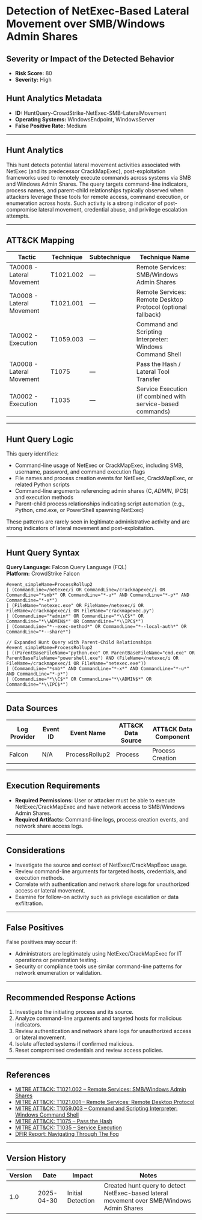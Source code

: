 # Detection of NetExec-Based Lateral Movement over SMB/Windows Admin Shares

## Severity or Impact of the Detected Behavior
- **Risk Score:** 80
- **Severity:** High

## Hunt Analytics Metadata

- **ID:** HuntQuery-CrowdStrike-NetExec-SMB-LateralMovement
- **Operating Systems:** WindowsEndpoint, WindowsServer
- **False Positive Rate:** Medium

---

## Hunt Analytics

This hunt detects potential lateral movement activities associated with NetExec (and its predecessor CrackMapExec), post-exploitation frameworks used to remotely execute commands across systems via SMB and Windows Admin Shares. The query targets command-line indicators, process names, and parent-child relationships typically observed when attackers leverage these tools for remote access, command execution, or enumeration across hosts. Such activity is a strong indicator of post-compromise lateral movement, credential abuse, and privilege escalation attempts.

---

## ATT&CK Mapping

| Tactic                        | Technique   | Subtechnique | Technique Name                                              |
|------------------------------|-------------|--------------|-------------------------------------------------------------|
| TA0008 - Lateral Movement    | T1021.002   | —            | Remote Services: SMB/Windows Admin Shares                   |
| TA0008 - Lateral Movement    | T1021.001   | —            | Remote Services: Remote Desktop Protocol (optional fallback) |
| TA0002 - Execution           | T1059.003   | —            | Command and Scripting Interpreter: Windows Command Shell     |
| TA0008 - Lateral Movement    | T1075       | —            | Pass the Hash / Lateral Tool Transfer                       |
| TA0002 - Execution           | T1035       | —            | Service Execution (if combined with service-based commands)  |

---

## Hunt Query Logic

This query identifies:

- Command-line usage of NetExec or CrackMapExec, including SMB, username, password, and command execution flags
- File names and process creation events for NetExec, CrackMapExec, or related Python scripts
- Command-line arguments referencing admin shares (C$, ADMIN$, IPC$) and execution methods
- Parent-child process relationships indicating script automation (e.g., Python, cmd.exe, or PowerShell spawning NetExec)

These patterns are rarely seen in legitimate administrative activity and are strong indicators of lateral movement and post-exploitation.

---

## Hunt Query Syntax

**Query Language:** Falcon Query Language (FQL)  
**Platform:** CrowdStrike Falcon

```fql
#event_simpleName=ProcessRollup2  
| (CommandLine=/netexec/i OR CommandLine=/crackmapexec/i OR CommandLine="*smb*" OR CommandLine="*-u*" AND CommandLine="*-p*" AND CommandLine="*-x*")  
| (FileName="netexec.exe" OR FileName=/netexec/i OR FileName=/crackmapexec/i OR FileName="crackmapexec.py")  
| (CommandLine="*admin*" OR CommandLine="*\\C$*" OR CommandLine="*\\ADMIN$*" OR CommandLine="*\\IPC$*")  
| (CommandLine="*--exec-method*" OR CommandLine="*--local-auth*" OR CommandLine="*--share*")

// Expanded Hunt Query with Parent-Child Relationships
#event_simpleName=ProcessRollup2 
| ((ParentBaseFileName="python.exe" OR ParentBaseFileName="cmd.exe" OR ParentBaseFileName="powershell.exe") AND (FileName=/netexec/i OR FileName=/crackmapexec/i OR FileName="netexec.exe")) 
| (CommandLine="*smb*" AND CommandLine="*-x*" AND CommandLine="*-u*" AND CommandLine="*-p*") 
| (CommandLine="*\\C$*" OR CommandLine="*\\ADMIN$*" OR CommandLine="*\\IPC$*")  
```

---

## Data Sources

| Log Provider | Event ID | Event Name       | ATT&CK Data Source  | ATT&CK Data Component  |
|--------------|----------|------------------|---------------------|------------------------|
| Falcon       | N/A      | ProcessRollup2   | Process             | Process Creation       |

---

## Execution Requirements

- **Required Permissions:** User or attacker must be able to execute NetExec/CrackMapExec and have network access to SMB/Windows Admin Shares.
- **Required Artifacts:** Command-line logs, process creation events, and network share access logs.

---

## Considerations

- Investigate the source and context of NetExec/CrackMapExec usage.
- Review command-line arguments for targeted hosts, credentials, and execution methods.
- Correlate with authentication and network share logs for unauthorized access or lateral movement.
- Examine for follow-on activity such as privilege escalation or data exfiltration.

---

## False Positives

False positives may occur if:

- Administrators are legitimately using NetExec/CrackMapExec for IT operations or penetration testing.
- Security or compliance tools use similar command-line patterns for network enumeration or validation.

---

## Recommended Response Actions

1. Investigate the initiating process and its source.
2. Analyze command-line arguments and targeted hosts for malicious indicators.
3. Review authentication and network share logs for unauthorized access or lateral movement.
4. Isolate affected systems if confirmed malicious.
5. Reset compromised credentials and review access policies.

---

## References

- [MITRE ATT&CK: T1021.002 – Remote Services: SMB/Windows Admin Shares](https://attack.mitre.org/techniques/T1021/002/)
- [MITRE ATT&CK: T1021.001 – Remote Services: Remote Desktop Protocol](https://attack.mitre.org/techniques/T1021/001/)
- [MITRE ATT&CK: T1059.003 – Command and Scripting Interpreter: Windows Command Shell](https://attack.mitre.org/techniques/T1059/003/)
- [MITRE ATT&CK: T1075 – Pass the Hash](https://attack.mitre.org/techniques/T1075/)
- [MITRE ATT&CK: T1035 – Service Execution](https://attack.mitre.org/techniques/T1035/)
- [DFIR Report: Navigating Through The Fog](https://thedfirreport.com/2025/04/28/navigating-through-the-fog/)

---

## Version History

| Version | Date       | Impact            | Notes                                                                                      |
|---------|------------|-------------------|--------------------------------------------------------------------------------------------|
| 1.0     | 2025-04-30 | Initial Detection | Created hunt query to detect NetExec-based lateral movement over SMB/Windows Admin Shares   |
